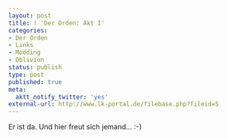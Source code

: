 ```yaml
---
layout: post
title: ! 'Der Orden: Akt I'
categories:
- Der Orden
- Links
- Modding
- Oblivion
status: publish
type: post
published: true
meta:
  aktt_notify_twitter: 'yes'
external-url: http://www.lk-portal.de/filebase.php?fileid=5
---
```

Er ist da. Und hier freut sich jemand... :-)

